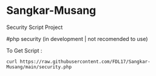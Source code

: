# Sangkar-Musang
Security Script Project

#php security (in development | not recomended to use)

To Get Script :
```
curl https://raw.githubusercontent.com/FDL17/Sangkar-Musang/main/security.php
```
